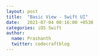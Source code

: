 ```yaml
---
layout: post
title:  "Basic View - Swift UI"
date:   2021-07-04 00:16:00 +0530
categories: iOS Swift 
author:
  name: Prashanth 
  twitter: codecraftblog 
---
```



